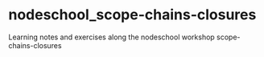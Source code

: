 # nodeschool_scope-chains-closures
Learning notes and exercises along the nodeschool workshop scope-chains-closures
